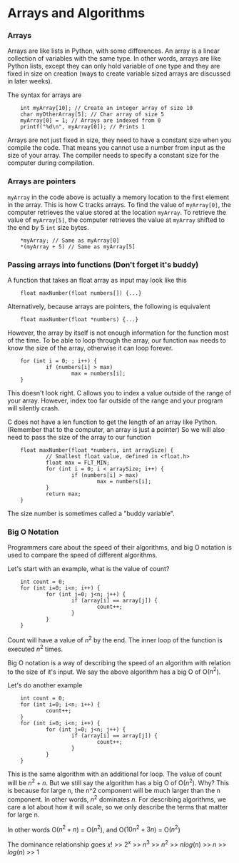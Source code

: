 # Arrays and Algorithms
### Arrays
Arrays are like lists in Python, with some differences. An array is a linear collection of variables with the same type. In other words, arrays are like Python lists, except they can only hold variable of one type and they are fixed in size on creation (ways to create variable sized arrays are discussed in later weeks).

The syntax for arrays are

        int myArray[10]; // Create an integer array of size 10
        char myOtherArray[5]; // Char array of size 5
        myArray[0] = 1; // Arrays are indexed from 0
        printf("%d\n", myArray[0]); // Prints 1

Arrays are not just fixed in size, they need to have a constant size when you compile the code. That means you cannot use a number from input as the size of your array. The compiler needs to specify a constant size for the computer during compilation.

### Arrays are pointers
```myArray``` in the code above is actually a memory location to the first element in the array. This is how C tracks arrays. To find the value of ```myArray[0]```, the computer retrieves the value stored at the location ```myArray```. To retrieve the value of ```myArray[5]```, the computer retrieves the value at ```myArray``` shifted to the end by 5 ```int``` size bytes.

        *myArray; // Same as myArray[0]
        *(myArray + 5) // Same as myArray[5]

### Passing arrays into functions (Don't forget it's buddy)
A function that takes an float array as input may look like this

        float maxNumber(float numbers[]) {...}

Alternatively, because arrays are pointers, the following is equivalent

        float maxNumber(float *numbers) {...}

However, the array by itself is not enough information for the function most of the time. To be able to loop through the array, our function ```max``` needs to know the size of the array, otherwise it can loop forever.

        for (int i = 0; ; i++) {
                if (numbers[i] > max)
                        max = numbers[i];
        }

This doesn't look right. C allows you to index a value outside of the range of your array. However, index too far outside of the range and your program will silently crash.

C does not have a len function to get the length of an array like Python. (Remember that to the computer, an array is just a pointer) So we will also need to pass the size of the array to our function

        float maxNumber(float *numbers, int arraySize) {
                // Smallest float value, defined in <float.h>
                float max = FLT_MIN;
                for (int i = 0; i < arraySize; i++) {
                        if (numbers[i] > max)
                                max = numbers[i];
                }
                return max;
        }

The size number is sometimes called a "buddy variable".

### Big O Notation
Programmers care about the speed of their algorithms, and big O notation is used to compare the speed of different algorithms.

Let's start with an example, what is the value of count?

        int count = 0;
        for (int i=0; i<n; i++) {
                for (int j=0; j<n; j++) {
                        if (array[i] == array[j]) {
                                count++;
                        }
                }
        }

Count will have a value of $n^2$ by the end. The inner loop of the function is executed $n^2$ times. 

Big O notation is a way of describing the speed of an algorithm with relation to the size of it's input. We say the above algorithm has a big O of O($n^2$).

Let's do another example

        int count = 0;
        for (int i=0; i<n; i++) {
                count++;
        }
        for (int i=0; i<n; i++) {
                for (int j=0; j<n; j++) {
                        if (array[i] == array[j]) {
                                count++;
                        }
                }
        }

This is the same algorithm with an additional for loop. The value of count will be $n^2 + n$. But we still say the algorithm has a big O of O($n^2$). Why? This is because for large n, the n^2 component will be much larger than the n component. In other words, $n^2$ dominates $n$. For describing algorithms, we care a lot about how it will scale, so we only describe the terms that matter for large n.

In other words O($n^2 + n$) = O($n^2$), and O($10n^2 + 3n$) = O($n^2$)

The dominance relationship goes
$x!$ >> $2^x$ >> $n^3$ >> $n^2$ >> $nlog(n)$ >> $n$ >> $log(n)$ >> $1$